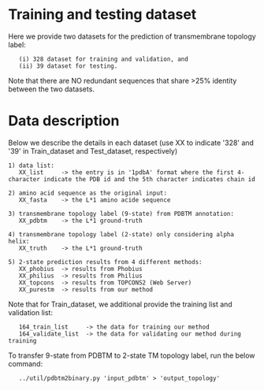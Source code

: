 # Training and testing dataset
Here we provide two datasets for the prediction of transmembrane topology label:
```
   (i) 328 dataset for training and validation, and
   (ii) 39 dataset for testing.
```
Note that there are NO redundant sequences that share >25% identity between the two datasets.


# Data description
Below we describe the details in each dataset (use XX to indicate '328' and '39' in Train_dataset and Test_dataset, respectively)

```
1) data list:
   XX_list     -> the entry is in '1pdbA' format where the first 4-character indicate the PDB id and the 5th character indicates chain id

2) amino acid sequence as the original input:
   XX_fasta    -> the L*1 amino acide sequence

3) transmembrane topology label (9-state) from PDBTM annotation:
   XX_pdbtm    -> the L*1 ground-truth

4) transmembrane topology label (2-state) only considering alpha helix:
   XX_truth    -> the L*1 ground-truth

5) 2-state prediction results from 4 different methods:
   XX_phobius  -> results from Phobius
   XX_philius  -> results from Philius
   XX_topcons  -> results from TOPCONS2 (Web Server)
   XX_purestm  -> results from our method
```


Note that for Train_dataset, we additional provide the training list and validation list:
```
   164_train_list     -> the data for training our method
   164_validate_list  -> the data for validating our method during training
```

To transfer 9-state from PDBTM to 2-state TM topology label, run the below command:
```
   ../util/pdbtm2binary.py 'input_pdbtm' > 'output_topology'
```

